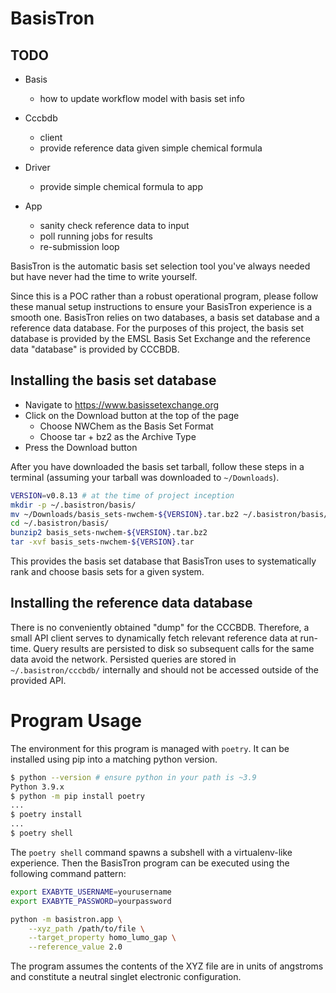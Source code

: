 BasisTron
=========

TODO
----

* Basis
  - how to update workflow model with basis set info

* Cccbdb
  - client
  - provide reference data given simple chemical formula

* Driver
  - provide simple chemical formula to app

* App
  - sanity check reference data to input
  - poll running jobs for results
  - re-submission loop

BasisTron is the automatic basis set selection tool you've
always needed but have never had the time to write yourself.

Since this is a POC rather than a robust operational program,
please follow these manual setup instructions to ensure your
BasisTron experience is a smooth one. BasisTron relies on two
databases, a basis set database and a reference data
database. For the purposes of this project, the basis set
database is provided by the EMSL Basis Set Exchange and the
reference data "database" is provided by CCCBDB.

Installing the basis set database
---------------------------------

* Navigate to https://www.basissetexchange.org
* Click on the Download button at the top of the page
  - Choose NWChem as the Basis Set Format
  - Choose tar + bz2 as the Archive Type
* Press the Download button

After you have downloaded the basis set tarball, follow these
steps in a terminal (assuming your tarball was downloaded to
`~/Downloads`).

```bash
VERSION=v0.8.13 # at the time of project inception
mkdir -p ~/.basistron/basis/
mv ~/Downloads/basis_sets-nwchem-${VERSION}.tar.bz2 ~/.basistron/basis/
cd ~/.basistron/basis/
bunzip2 basis_sets-nwchem-${VERSION}.tar.bz2
tar -xvf basis_sets-nwchem-${VERSION}.tar
```

This provides the basis set database that BasisTron uses to
systematically rank and choose basis sets for a given system.


Installing the reference data database
--------------------------------------

There is no conveniently obtained "dump" for the CCCBDB. Therefore,
a small API client serves to dynamically fetch relevant reference
data at run-time. Query results are persisted to disk so subsequent
calls for the same data avoid the network. Persisted queries are
stored in `~/.basistron/cccbdb/` internally and should not be
accessed outside of the provided API.


Program Usage
=============

The environment for this program is managed with `poetry`. It can
be installed using pip into a matching python version.

```bash
$ python --version # ensure python in your path is ~3.9
Python 3.9.x
$ python -m pip install poetry
...
$ poetry install
...
$ poetry shell
```

The `poetry shell` command spawns a subshell with a virtualenv-like
experience. Then the BasisTron program can be executed using the
following command pattern:

```bash
export EXABYTE_USERNAME=yourusername
export EXABYTE_PASSWORD=yourpassword

python -m basistron.app \
    --xyz_path /path/to/file \
    --target_property homo_lumo_gap \
    --reference_value 2.0
```

The program assumes the contents of the XYZ file are in units of
angstroms and constitute a neutral singlet electronic configuration.

